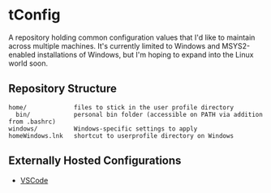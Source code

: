# tConfig

A repository holding common configuration values that I'd like to maintain
across multiple machines. It's currently limited to Windows and MSYS2-enabled
installations of Windows, but I'm hoping to expand into the Linux world soon.

## Repository Structure

```text
home/             files to stick in the user profile directory
  bin/            personal bin folder (accessible on PATH via addition from .bashrc)
windows/          Windows-specific settings to apply
homeWindows.lnk   shortcut to userprofile directory on Windows
```

## Externally Hosted Configurations

- [VSCode](https://gist.github.com/terrehbyte/dd3e0337cde26d65c5242d5aa24c102a)